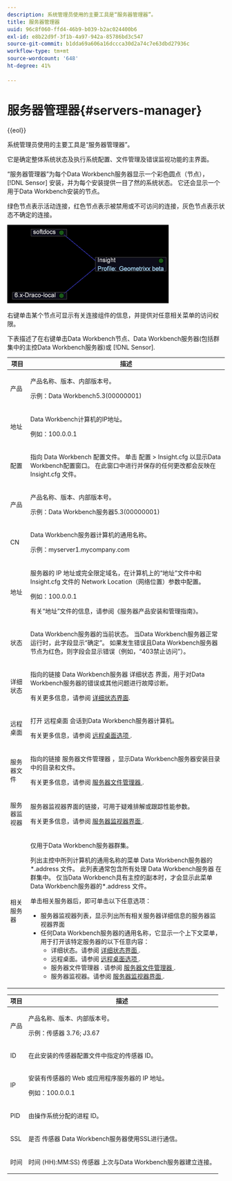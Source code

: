 ```yaml
---
description: 系统管理员使用的主要工具是“服务器管理器”。
title: 服务器管理器
uuid: 96c8f060-ffd4-46b9-b039-b2ac024400b6
exl-id: e8b22d9f-3f1b-4a97-942a-85786bd3c547
source-git-commit: b1dda69a606a16dccca30d2a74c7e63dbd27936c
workflow-type: tm+mt
source-wordcount: '648'
ht-degree: 41%

---
```


# 服务器管理器{#servers-manager}

{{eol}}

系统管理员使用的主要工具是“服务器管理器”。

它是确定整体系统状态及执行系统配置、文件管理及错误监视功能的主界面。

“服务器管理器”为每个Data Workbench服务器显示一个彩色圆点（节点）， [!DNL Sensor] 安装，并为每个安装提供一目了然的系统状态。 它还会显示一个用于Data Workbench安装的节点。

绿色节点表示活动连接，红色节点表示被禁用或不可访问的连接，灰色节点表示状态不确定的连接。

![](assets/vis_SysStat_RedGreenDots.png)

右键单击某个节点可显示有关连接组件的信息，并提供对任意相关菜单的访问权限。

下表描述了在右键单击Data Workbench节点、Data Workbench服务器(包括群集中的主控Data Workbench服务器)或 [!DNL Sensor].

<table id="table_C459CAAB07D34144B5BFFCCC84C2BB37"> 
 <thead> 
  <tr> 
   <th colname="col1" class="entry"> 项目 </th> 
   <th colname="col2" class="entry"> 描述 </th> 
  </tr> 
 </thead>
 <tbody> 
  <tr> 
   <td colname="col1"> <p>产品 </p> </td> 
   <td colname="col2"> <p>产品名称、版本、内部版本号。 </p> <p>示例：Data Workbench5.3(00000001) </p> </td> 
  </tr> 
  <tr> 
   <td colname="col1"> <p>地址 </p> </td> 
   <td colname="col2"> <p>Data Workbench计算机的IP地址。 </p> <p>例如：100.0.0.1 </p> </td> 
  </tr> 
  <tr> 
   <td colname="col1"> <p>配置 </p> </td> 
   <td colname="col2"> <p>指向 <span class="keyword"> Data Workbench </span> 配置文件。 单击 <span class="uicontrol"> 配置 </span> &gt; <span class="uicontrol"> Insight.cfg </span> 以显示Data Workbench配置窗口。 在此窗口中进行并保存的任何更改都会反映在 <span class="filepath"> Insight.cfg </span> 文件。 </p> </td> 
  </tr> 
  <tr> 
   <td colname="col1"> <p>产品 </p> </td> 
   <td colname="col2"> <p>产品名称、版本、内部版本号。 </p> <p>示例：Data Workbench服务器5.3(00000001) </p> </td> 
  </tr> 
  <tr> 
   <td colname="col1"> <p>CN </p> </td> 
   <td colname="col2"> <p>Data Workbench服务器计算机的通用名称。 </p> <p>示例：<span class="filepath">myserver1.mycompany.com </span> </p> </td> 
  </tr> 
  <tr> 
   <td colname="col1"> <p>地址 </p> </td> 
   <td colname="col2"> <p>服务器的 IP 地址或完全限定域名，在计算机上的“地址”文件中和 <span class="filepath">Insight.cfg</span> 文件的 Network Location（网络位置）参数中配置。 </p> <p>例如：100.0.0.1 </p> <p>有关“地址”文件的信息，请参阅《服务器产品安装和管理指南》<i></i>。 </p> </td> 
  </tr> 
  <tr> 
   <td colname="col1"> <p>状态 </p> </td> 
   <td colname="col2"> <p>Data Workbench服务器的当前状态。 当Data Workbench服务器正常运行时，此字段显示“确定”。 如果发生错误且Data Workbench服务器节点为红色，则字段会显示错误（例如，“403禁止访问”）。 </p> </td> 
  </tr> 
  <tr> 
   <td colname="col1"> <p>详细状态 </p> </td> 
   <td colname="col2"> <p>指向的链接 <span class="keyword"> Data Workbench服务器 </span> <span class="wintitle"> 详细状态 </span> 界面，用于对Data Workbench服务器的错误或其他问题进行故障诊断。 </p> <p>有关更多信息，请参阅 <a href="../../../home/c-get-started/c-admin-intrf/c-det-stat-interf.md"> 详细状态界面</a>. </p> </td> 
  </tr> 
  <tr> 
   <td colname="col1"> <p>远程桌面 </p> </td> 
   <td colname="col2"> <p>打开 <span class="wintitle"> 远程桌面 </span> 会话到Data Workbench服务器计算机。 </p> <p>有关更多信息，请参阅 <a href="../../../home/c-get-started/c-admin-intrf/t-rmt-dsktp-opt.md#task-dc0bdb4630474a17af67b931bc22d9ef"> 远程桌面选项 </a>. </p> </td> 
  </tr> 
  <tr> 
   <td colname="col1"> <p>服务器文件 </p> </td> 
   <td colname="col2"> <p>指向的链接 <span class="wintitle"> 服务器文件管理器 </span>，显示Data Workbench服务器安装目录中的目录和文件。 </p> <p>有关更多信息，请参阅 <a href="../../../home/c-get-started/c-admin-intrf/c-svr-files-mgr.md#concept-73a0808487c8424285ae7302f53bc5f4"> 服务器文件管理器 </a>. </p> </td> 
  </tr> 
  <tr> 
   <td colname="col1"> <p>服务器监视器 </p> </td> 
   <td colname="col2"> <p><span class="wintitle">服务器监视器</span>界面的链接，可用于疑难排解或跟踪性能参数。 </p> <p>有关更多信息，请参阅 <a href="../../../home/c-get-started/c-admin-intrf/c-svr-mtr-intfc.md#concept-3bea7441de20409585e63060d5489f45"> 服务器监视器界面 </a>. </p> </td> 
  </tr> 
  <tr> 
   <td colname="col1"> <p>相关服务器 </p> </td> 
   <td colname="col2"> <p>仅用于Data Workbench服务器群集。 </p> <p>列出主控中所列计算机的通用名称的菜单 <span class="filepath"> Data Workbench服务器的*.address </span> 文件。 此列表通常包含所有处理 <span class="keyword"> Data Workbench服务器 </span> 在群集中。 仅当Data Workbench具有主控的副本时，才会显示此菜单 <span class="filepath"> Data Workbench服务器的*.address </span> 文件。 </p> <p>单击<span class="uicontrol">相关服务器</span>后，即可单击以下任意选项： 
     <ul id="ul_3B28B8579B1945FD80669EDFDFDA84A6"> 
      <li id="li_90094B46CB304C179136BB75FF0D6DBD"> <span class="uicontrol"> 服务器监视器列表</span>，显示列出所有相关服务器详细信息的<span class="wintitle">服务器监视器</span>界面 </li> 
      <li id="li_CD6FF5BB52874ABCB536C2DE2376587A">任何Data Workbench服务器的通用名称，它显示一个上下文菜单，用于打开该特定服务器的以下任意内容： 
       <ul id="ul_928510D1DE68471583F2EE7547AEB824"> 
        <li id="li_8399338137354A59B9B4D24AF7EEE868"> <span class="uicontrol">详细状态</span>。请参阅 <a href="../../../home/c-get-started/c-admin-intrf/c-det-stat-interf.md"> 详细状态界面 </a>. </li> 
        <li id="li_0FE569C56B3F4583BC1F3DF3B4F55765"> <span class="uicontrol">远程桌面</span>。请参阅 <a href="../../../home/c-get-started/c-admin-intrf/t-rmt-dsktp-opt.md#task-dc0bdb4630474a17af67b931bc22d9ef"> 远程桌面选项 </a>. </li> 
        <li id="li_2B6F8419CB5945C9B411F6A7C2C859FF"> <span class="uicontrol"> 服务器文件管理器 </span>. 请参阅 <a href="../../../home/c-get-started/c-admin-intrf/c-svr-files-mgr.md#concept-73a0808487c8424285ae7302f53bc5f4"> 服务器文件管理器 </a>. </li> 
        <li id="li_F22F974EB4DE4F0F93623AE98C7DCEBC"> <span class="uicontrol">服务器监视器</span>。请参阅 <a href="../../../home/c-get-started/c-admin-intrf/c-svr-mtr-intfc.md#concept-3bea7441de20409585e63060d5489f45"> 服务器监视器界面 </a>. </li> 
       </ul> </li> 
     </ul> </p> </td> 
  </tr> 
 </tbody> 
</table>

<table id="table_5BFA0AFE2D9A4337BF04343879DAD03B"> 
 <thead> 
  <tr> 
   <th colname="col1" class="entry"> 项目 </th> 
   <th colname="col2" class="entry"> 描述 </th> 
  </tr> 
 </thead>
 <tbody> 
  <tr> 
   <td colname="col1"> <p>产品 </p> </td> 
   <td colname="col2"> <p>产品名称、版本、内部版本号。 </p> <p>示例：传感器 3.76; J3.67 </p> </td> 
  </tr> 
  <tr> 
   <td colname="col1"> <p>ID </p> </td> 
   <td colname="col2"> 在此安装的<span class="wintitle">传感器</span>配置文件中指定的<span class="wintitle">传感器</span> ID。 </td> 
  </tr> 
  <tr> 
   <td colname="col1"> <p>IP </p> </td> 
   <td colname="col2"> <p>安装有<span class="wintitle">传感器</span>的 Web 或应用程序服务器的 IP 地址。 </p> <p>例如：100.0.0.1 </p> </td> 
  </tr> 
  <tr> 
   <td colname="col1"> <p>PID </p> </td> 
   <td colname="col2"> <p>由操作系统分配的进程 ID。 </p> </td> 
  </tr> 
  <tr> 
   <td colname="col1"> <p>SSL </p> </td> 
   <td colname="col2"> <p>是否 <span class="wintitle"> 传感器 </span> Data Workbench服务器使用SSL进行通信。 </p> </td> 
  </tr> 
  <tr> 
   <td colname="col1"> <p>时间 </p> </td> 
   <td colname="col2"> <p>时间 (HH):MM:SS) <span class="wintitle"> 传感器 </span> 上次与Data Workbench服务器建立连接。 </p> </td> 
  </tr> 
 </tbody> 
</table>
